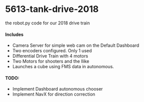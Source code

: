 # 5613-tank-drive-2018
the robot.py code for our 2018 drive train

#### Includes

- Camera Server for simple web cam on the Default Dashboard
- Two encoders configured. Only 1 used
- Differential Drive Train with 4 motors
- Two Motors for shooters and the llike
- Launches a cube using FMS data in autonomous. 


#### TODO:

- Implement Dashboard autonomous chooser
- Implement NavX for direction correction

